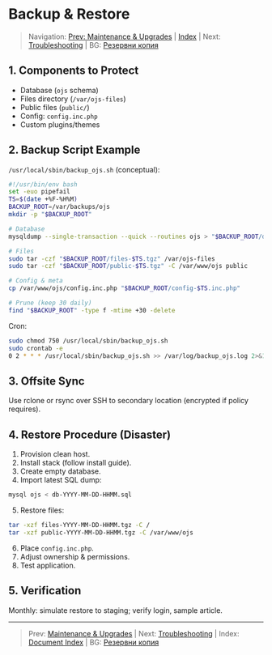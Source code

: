 # Backup & Restore

> Navigation: [Prev: Maintenance & Upgrades](maintenance-upgrades.md) | [Index](../../README.md#reading-order-document-index) | Next: [Troubleshooting](troubleshooting.md) | BG: [Резервни копия](../bg/backup-restore.md)

## 1. Components to Protect
- Database (`ojs` schema)
- Files directory (`/var/ojs-files`)
- Public files (`public/`)
- Config: `config.inc.php`
- Custom plugins/themes

## 2. Backup Script Example
`/usr/local/sbin/backup_ojs.sh` (conceptual):
```bash
#!/usr/bin/env bash
set -euo pipefail
TS=$(date +%F-%H%M)
BACKUP_ROOT=/var/backups/ojs
mkdir -p "$BACKUP_ROOT"

# Database
mysqldump --single-transaction --quick --routines ojs > "$BACKUP_ROOT/db-$TS.sql"

# Files
sudo tar -czf "$BACKUP_ROOT/files-$TS.tgz" /var/ojs-files
sudo tar -czf "$BACKUP_ROOT/public-$TS.tgz" -C /var/www/ojs public

# Config & meta
cp /var/www/ojs/config.inc.php "$BACKUP_ROOT/config-$TS.inc.php"

# Prune (keep 30 daily)
find "$BACKUP_ROOT" -type f -mtime +30 -delete
```

Cron:
```bash
sudo chmod 750 /usr/local/sbin/backup_ojs.sh
sudo crontab -e
0 2 * * * /usr/local/sbin/backup_ojs.sh >> /var/log/backup_ojs.log 2>&1
```

## 3. Offsite Sync
Use rclone or rsync over SSH to secondary location (encrypted if policy requires).

## 4. Restore Procedure (Disaster)
1. Provision clean host.
2. Install stack (follow install guide).
3. Create empty database.
4. Import latest SQL dump:
```bash
mysql ojs < db-YYYY-MM-DD-HHMM.sql
```
5. Restore files:
```bash
tar -xzf files-YYYY-MM-DD-HHMM.tgz -C /
tar -xzf public-YYYY-MM-DD-HHMM.tgz -C /var/www/ojs
```
6. Place `config.inc.php`.
7. Adjust ownership & permissions.
8. Test application.

## 5. Verification
Monthly: simulate restore to staging; verify login, sample article.

---
> Prev: [Maintenance & Upgrades](maintenance-upgrades.md) | Next: [Troubleshooting](troubleshooting.md) | Index: [Document Index](../../README.md#reading-order-document-index) | BG: [Резервни копия](../bg/backup-restore.md)
